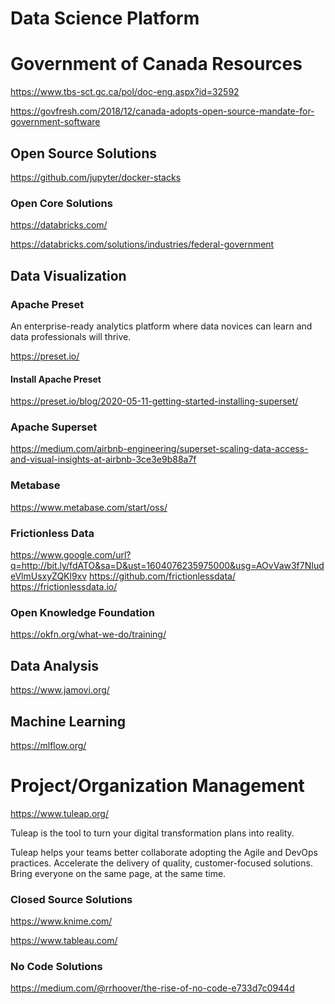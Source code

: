 # Data Science Platform

# Government of Canada Resources

https://www.tbs-sct.gc.ca/pol/doc-eng.aspx?id=32592

https://govfresh.com/2018/12/canada-adopts-open-source-mandate-for-government-software

## Open Source Solutions

https://github.com/jupyter/docker-stacks

### Open Core Solutions

https://databricks.com/

https://databricks.com/solutions/industries/federal-government

## Data Visualization

### Apache Preset

An enterprise-ready analytics platform where data novices can learn and data professionals will thrive.

https://preset.io/

#### Install Apache Preset

https://preset.io/blog/2020-05-11-getting-started-installing-superset/

### Apache Superset

https://medium.com/airbnb-engineering/superset-scaling-data-access-and-visual-insights-at-airbnb-3ce3e9b88a7f

### Metabase

https://www.metabase.com/start/oss/

### Frictionless Data

https://www.google.com/url?q=http://bit.ly/fdATO&sa=D&ust=1604076235975000&usg=AOvVaw3f7NIudeVlmUsxyZQKl9xv
https://github.com/frictionlessdata/
https://frictionlessdata.io/

### Open Knowledge Foundation

https://okfn.org/what-we-do/training/

## Data Analysis

https://www.jamovi.org/

## Machine Learning

https://mlflow.org/

# Project/Organization Management

https://www.tuleap.org/

Tuleap is the tool to turn your digital transformation plans into reality.

Tuleap helps your teams better collaborate adopting the Agile and DevOps
practices. Accelerate the delivery of quality, customer-focused solutions. Bring
everyone on the same page, at the same time.

### Closed Source Solutions

https://www.knime.com/

https://www.tableau.com/

### No Code Solutions

https://medium.com/@rrhoover/the-rise-of-no-code-e733d7c0944d
